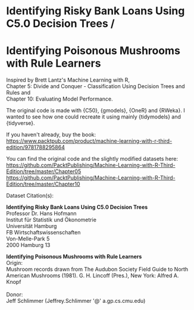 # Identifying Risky Bank Loans Using C5.0 Decision Trees /
# Identifying Poisonous Mushrooms with Rule Learners

Inspired by Brett Lantz's Machine Learning with R,<br>
Chapter 5: Divide and Conquer - Classification Using Decision Trees and Rules and<br>
Chapter 10: Evaluating Model Performance.

The original code is made with {C50}, {gmodels}, {OneR} and {RWeka}. I 
wanted to see how one could recreate it using mainly {tidymodels} and
{tidyverse}.

If you haven't already, buy the book:<br> https://www.packtpub.com/product/machine-learning-with-r-third-edition/9781788295864

You can find the original code and the slightly modified datasets here:<br>
https://github.com/PacktPublishing/Machine-Learning-with-R-Third-Edition/tree/master/Chapter05<br>
https://github.com/PacktPublishing/Machine-Learning-with-R-Third-Edition/tree/master/Chapter10

Dataset Citation(s):

__Identifying Risky Bank Loans Using C5.0 Decision Trees__<br>
Professor Dr. Hans Hofmann<br>
Institut für Statistik und Ökonometrie<br>
Universität Hamburg<br>
FB Wirtschaftswissenschaften<br>
Von-Melle-Park 5<br>
2000 Hamburg 13

__Identifying Poisonous Mushrooms with Rule Learners__<br>
Origin:<br>
Mushroom records drawn from The Audubon Society Field Guide to North American Mushrooms (1981). G. H. Lincoff (Pres.), New York: Alfred A. Knopf<br>
<br>
Donor:<br>
Jeff Schlimmer (Jeffrey.Schlimmer '@' a.gp.cs.cmu.edu)
